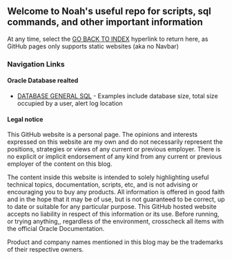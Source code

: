 ## Welcome to Noah's useful repo for scripts, sql commands, and other important information
At any time, select the [GO BACK TO INDEX](./index.md) hyperlink to return here, as GitHub pages only supports static websites (aka no Navbar)

### Navigation Links
#### Oracle Database realted
- [DATABASE GENERAL SQL](./index.md) - Examples include database size, total size occupied by a user, alert log location



#### Legal notice

This GitHub website is a personal page. The opinions and interests expressed on this website are my own and do not necessarily represent the positions, strategies or views of any current or previous employer. There is no explicit or implicit endorsement of any kind from any current or previous employer of the content on this blog.

The content inside this website is intended to solely highlighting useful technical topics, documentation, scripts, etc,  and is not advising or encouraging you to buy any products. All information is offered in good faith and in the hope that it may be of use, but is not guaranteed to be correct, up to date or suitable for any particular purpose. This GitHub hosted website accepts no liability in respect of this information or its use. Before running, or trying anything,, regardless of the environment, crosscheck all items with the official Oracle Documentation.

Product and company names mentioned in this blog may be the trademarks of their respective owners.
